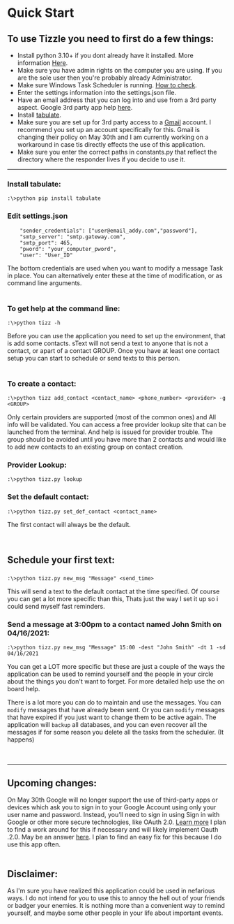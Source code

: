 
# Quick Start

## To use Tizzle you need to first do a few things:
- Install python 3.10+ if you dont already have it installed. More information [Here](https://www.python.org/downloads/).
- Make sure you have admin rights on the computer you are using. If you are the sole user then you're probably already Administrator.
- Make sure Windows Task Scheduler is running. [How to check](https://www.minitool.com/news/fix-task-scheduler-not-running-windows-10.html).
- Enter the settings information into the settings.json file.
- Have an email address that you can log into and use from a 3rd party aspect. Google 3rd party app help [here](https://support.google.com/accounts/answer/185833?hl=en).
- Install [tabulate](https://pypi.org/project/tabulate/).
- Make sure you are set up for 3rd party access to a [Gmail](www.gmail.com) account. I recommend you set up an account specifically for this. Gmail  is changing their policy on May 30th and I am currently working on a workaround in case tis directly effects the use of this application. 
- Make sure you enter the correct paths in constants.py that reflect the directory where the responder lives if you decide to use it.
___
### Install tabulate:
```
:\>python pip install tabulate
```

### Edit settings.json
```
    "sender_credentials": ["user@email_addy.com","password"],
    "smtp_server": "smtp.gateway.com",
    "smtp_port": 465,
    "pword": "your_computer_pword",
    "user": "User_ID"
```    

The bottom credentials are used when you want to modify a message Task in place. You can alternatively enter these at the time of modification, or as command line arguments.
<br>
<br>

### To get help at the command line:
 ```
 :\>python tizz -h
 ```
 
Before you can use the application you need to set up the environment, that is add some contacts. sText will not send a text to anyone that is not a contact, or apart of a contact GROUP.  Once you have at least one contact setup you can start to schedule or send texts to this person.
<br>
<br>

 ### To create a contact:
```
:\>python tizz add_contact <contact_name> <phone_number> <provider> -g <GROUP>
```
Only certain providers are supported (most of the common ones) and All info will be validated. You can access a free provider lookup site that can be launched from the terminal. And help is issued for provider trouble. The group should be avoided until you have more than 2 contacts and would like to add new contacts to an existing group on contact creation.
### Provider Lookup:
```
:\>python tizz.py lookup
```
### Set the default contact:
```
:\>python tizz.py set_def_contact <contact_name>
```
The first contact will always be the default. 

<br>

 ## Schedule your first text:
 ### 
 ```
 :\>python tizz.py new_msg "Message" <send_time> 
 ```
 This will send a text to the default contact at the time specified. Of course you can get a lot more specific than this, Thats just the way I set it up so i could send myself fast reminders.
 ### Send a message at 3:00pm to a contact named John Smith on 04/16/2021:
 ```
 :\>python tizz.py new_msg "Message" 15:00 -dest "John Smith" -dt 1 -sd 04/16/2021
 ```

You can get a LOT more specific but these are just a couple of the ways the application can be used to remind yourself and the people in your circle about the things you don't want to forget. For more detailed help use the on board help.

There is a lot more you can do to maintain and use the messages. You can `modify` messages that have already been sent. Or you can `modify` messages that have expired if you just want to change them to be active again. The application will `backup` all databases, and you can even recover all the messages if for some reason you delete all the tasks from the scheduler. (It happens) 
<br>
<br>
<br>
___

## Upcoming changes:
On May 30th 
Google will no longer support the use of third-party apps or devices which ask you to sign in to your Google Account using only your user name and password. Instead, you’ll need to sign in using Sign in with Google or other more secure technologies, like OAuth 2.0. [Learn more](https://accounts.google.com/AccountChooser?Email=ddc.dev.python@gmail.com&continue=https://support.google.com/accounts/answer/6010255?rfn%3D1646361360139%26anexp%3Dnret-fa)
I plan to find a work around for this if necessary and will likely implement Oauth .2.0. May be an answer [here](https://localcoder.org/python-smtplib-is-sending-mail-via-gmail-using-oauth2-possible). I plan to find an easy fix for this because I do use this app often.
<br>
<br>
## Disclaimer:
As I'm sure you have realized this application could be used in nefarious ways. I do not intend for you to use this to annoy the hell out of your friends or badger your enemies. It is nothing more than a convenient way to remind yourself, and maybe some other people in your life about important events. 
